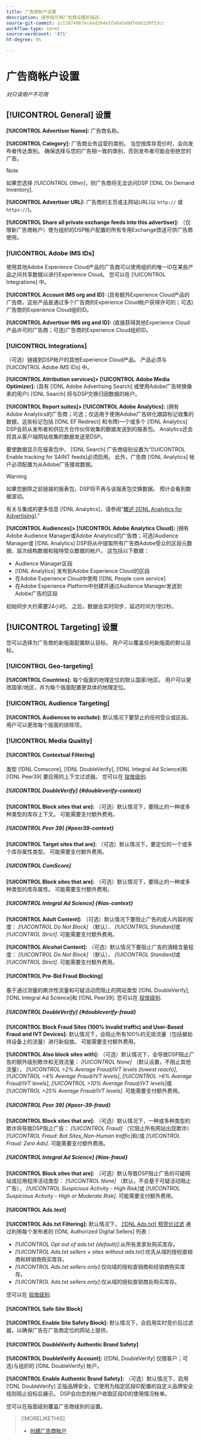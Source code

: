 ```yaml
---
title: 广告商帐户设置
description: 请参阅可用广告商设置的描述。
source-git-commit: 1c13874967ec4ad264e5fa6a5e0dfeb6120f53cc
workflow-type: tm+mt
source-wordcount: '871'
ht-degree: 0%

---
```


# 广告商帐户设置

*对只读用户不可用*

## [!UICONTROL General] 设置

**[!UICONTROL Advertiser Name]:** 广告商名称。

**[!UICONTROL Category]:** 广告商业务运营的类别。 当您按库存竞价时，会向发布者传达类别。 确保选择与您的广告相一致的类别，否则发布者可能会拒绝您的广告。

>[!NOTE]
>
>如果您选择 *[!UICONTROL Other]*，则广告商将无法访问DSP [!DNL On Demand Inventory].

**[!UICONTROL Advertiser URL]:** 广告商的主页或主网站URL(以 `http://` 或 `https://`)。

**[!UICONTROL Share all private exchange feeds into this advertiser]:** （仅限新广告商帐户）使为组织的DSP帐户配置的所有专用Exchange馈送可供广告商使用。

### [!UICONTROL Adobe IMS IDs]

使用其他Adobe Experience Cloud产品的广告商可以使用组织的唯一ID在某些产品之间共享数据以进行Experience Cloud。 您可以在 [!UICONTROL Integrations] 中。

**[!UICONTROL Account IMS org and ID]:** (具有额外Experience Cloud产品的广告商，这些产品是通过多个广告商的Experience Cloud帐户获得许可的；可选)广告商的Experience Cloud组织ID。

**[!UICONTROL Advertiser IMS org and ID]:** (直接获得其他Experience Cloud产品许可的广告商；可选)广告商的Experience Cloud组织ID。

### [!UICONTROL Integrations]

（可选）链接到DSP帐户的其他Experience Cloud产品。 产品必须与 [!UICONTROL Adobe IMS IDs] 中。

**[!UICONTROL Attribution services]> [!UICONTROL Adobe Media Optimizer]:** (具有 [!DNL Adobe Advertising Search] 或使用Adobe广告转换像素的用户) [!DNL Search] 将与DSP交换归因数据的帐户。

**[!UICONTROL Report suites]> [!UICONTROL Adobe Analytics]:** (拥有Adobe Analytics的广告商；可选；仅适用于使用Adobe广告转化跟踪标记收集的数据，这些标记包括 [!DNL EF Redirect] 和令牌)一个或多个 [!DNL Analytics] DSP会将从发布者和供应方合作伙伴收集的数据发送到的报表包。 Analytics还会将其从客户端网站收集的数据发送至DSP。

要使数据显示在报表包中， [!DNL Search] 广告商级别设置为“[!UICONTROL Enable tracking for SAINT feeds]必须启用。 此外，广告商 [!DNL Analytics] 帐户必须配置为从Adobe广告接收数据。

>[!WARNING]
>
>如果您删除之前链接的报表包，DSP将不再与该报表包交换数据。 预计会看到数据波动。

有关与集成的更多信息 [!DNL Analytics]，请参阅“[概述 [!DNL Analytics for Advertising]](/help/integrations/analytics/overview.md).&quot;

**[!UICONTROL Audiences]> [!UICONTROL Adobe Analytics Cloud]:** (拥有Adobe Audience Manager或Adobe Analytics的广告商；可选)Audience Manager或 [!DNL Analytics] DSP将从中提取所有广告商Adobe受众的区段元数据、层次结构数据和独特受众数据的帐户。 这包括以下数据：

* Audience Manager区段
* [!DNL Analytics] 发布到Adobe Experience Cloud的区段
* 在Adobe Experience Cloud中使用 [!DNL People core service]
* 在Adobe Experience Platform中创建并通过Audience Manager发送到Adobe广告的区段

初始同步大约需要24小时。 之后，数据会实时同步，延迟时间为1到2秒。
<!-- I don't think this is true anymore:
Segment membership data is sent to Adobe Advertising only after one of the following:

* The segment is targeted in an Adobe Advertising placement or audience library
* The segment is added to the Adobe Advertising batch and real-time destinations within the Audience Manager user interface
-->

## [!UICONTROL Targeting] 设置

您可以选择为广告商的新版面配置默认目标。 用户可以覆盖任何新版面的默认目标。

### [!UICONTROL Geo-targeting]

**[!UICONTROL Countries]:** 每个版面的地理定位的默认国家/地区。 用户可以更改国家/地区，并为每个版面配置更具体的地理定位。

### [!UICONTROL Audience Targeting]

**[!UICONTROL Audiences to exclude]:** 默认情况下要禁止的任何受众或区段。 用户可以更改每个版面的排除项。

### [!UICONTROL Media Quality]

#### [!UICONTROL Contextual Filtering]

类型 [!DNL Comscore], [!DNL DoubleVerify], [!DNL Integral Ad Science]和 [!DNL Peer39] 要应用的上下文过滤器。 您可以在 [投放级别](/help/dsp/campaign-management/placements/placement-settings.md).

##### [!UICONTROL DoubleVerify] {#doubleverify-context}

**[!UICONTROL Block sites that are]:** （可选）默认情况下，要阻止的一种或多种类型的库存上下文。 可能需要支付额外费用。

##### [!UICONTROL Peer 39] {#peer39-context}

**[!UICONTROL Target sites that are]:** （可选）默认情况下，要定位的一个或多个库存属性类型。 可能需要支付额外费用。

##### [!UICONTROL ComScore]

**[!UICONTROL Block sites that are]:** （可选）默认情况下，要阻止的一种或多种类型的库存属性。 可能需要支付额外费用。

##### [!UICONTROL Integral Ad Science] {#ias-context}

**[!UICONTROL Adult Content]:** （可选）默认情况下要阻止广告的成人内容的程度： *[!UICONTROL Do Not Block]* （默认）、 *[!UICONTROL Standard]*&#x200B;或 *[!UICONTROL Strict]*. 可能需要支付额外费用。

**[!UICONTROL Alcohol Content]:** （可选）默认情况下要阻止广告的酒精含量程度： *[!UICONTROL Do Not Block]* （默认）、 *[!UICONTROL Standard]*&#x200B;或 *[!UICONTROL Strict]*. 可能需要支付额外费用。

#### [!UICONTROL Pre-Bid Fraud Blocking]

基于通过测量的欺诈性流量和可疑活动而阻止的网站类型 [!DNL DoubleVerify], [!DNL Integral Ad Science]和 [!DNL Peer39]. 您可以在 [投放级别](/help/dsp/campaign-management/placements/placement-settings.md).

##### [!UICONTROL DoubleVerify] {#doubleverify-fraud}

**[!UICONTROL Block Fraud Sites (100% Invalid traffic) and User-Based Fraud and IVT Devices]:** 默认情况下，会阻止所有100%的无效流量（包括被劫持设备上的流量）进行新投放。 可能需要支付额外费用。

**[!UICONTROL Also block sites with]:** （可选）默认情况下，会导致DSP阻止广告的额外级别欺诈和无效流量：  *[!UICONTROL None]* （默认设置，不阻止其他流量）， *[!UICONTROL >2% Average Fraud/IVT levels (lowest reach)]*, *[!UICONTROL >4% Average Fraud/IVT levels]*, *[!UICONTROL >6% Average Fraud/IVT levels]*, *[!UICONTROL >10% Average Fraud/IVT levels]*&#x200B;或 *[!UICONTROL >25% Average Fraud/IVT levels]*. 可能需要支付额外费用。

##### [!UICONTROL Peer 39] {#peer-39-fraud}

**[!UICONTROL Block sites that are]:** （可选）默认情况下，一种或多种类型的欺诈将导致DSP阻止广告： *[!UICONTROL Fraud]* （它阻止所有网站出现欺诈） *[!UICONTROL Fraud: Bot Sites_Non-Human traffic]*&#x200B;和/或 *[!UICONTROL Fraud: Zero Ads]*. 可能需要支付额外费用。

##### [!UICONTROL Integral Ad Science] {#ias-fraud}

**[!UICONTROL Block sites that are]:** （可选）默认导致DSP阻止广告的可疑网站或应用程序活动类型： *[!UICONTROL None]* （默认，不会基于可疑活动阻止广告）， *[!UICONTROL Suspicious Activity - High Risk]*&#x200B;或 *[!UICONTROL Suspicious Activity - High or Moderate Risk]*. 可能需要支付额外费用。

#### [!UICONTROL Ads.text]

**[!UICONTROL Ads.txt Filtering]:** 默认情况下， [[!DNL Ads.txt] 预竞价过滤](https://iabtechlab.com/ads-txt-about/) 通过利用每个发布者的 [!DNL Authorized Digital Sellers] 列表：
* *[!UICONTROL Opt out of ads.txt (default)]*:从所有卖家处购买库存。
* *[!UICONTROL Ads.txt sellers + sites without ads.txt]*:优先从域的授权直销商和转销商购买库存。
* *[!UICONTROL Ads.txt sellers only]*:仅向域的授权直销商和经销商购买库存。
* *[!UICONTROL Ads.txt sellers only]*:仅从域的授权直销商处购买库存。

您可以在 [投放级别](/help/dsp/campaign-management/placements/placement-settings.md).

#### [!UICONTROL Safe Site Block]

**[!UICONTROL Enable Site Safety Block]:** 默认情况下，会启用实时竞价后过滤器，以确保广告在广告商定位的网站上提供。 <!-- Can remove this: Users can enable or disable the feature for each placement. I don't see this option, but I should probably verify. If this can't be edited at placement level, then remove "By default." If it can, say that you can override at placement level. -->

#### [!UICONTROL DoubleVerify Authentic Brand Safety]

**[!UICONTROL DoubleVerify Account]:** ([!DNL DoubleVerify] 仅限客户；可选)与组织的 [!DNL DoubleVerify] 帐户。

**[!UICONTROL Enable Authentic Brand Safety]:** （可选）默认情况下，启用 [!DNL DoubleVerify] 正版品牌安全，它使用为指定区段ID配置的自定义品牌安全规则阻止投标后展示。 DSP会向您的帐户收取区段ID的使用情况帐单。

您可以在版面级别覆盖广告商级别的设置。

>[!MORELIKETHIS]
>
>* [创建广告商帐户](/help/dsp/admin/advertiser-create.md)


<!-- >* [View the Advertiser List for the Account](/help/dsp/admin/advertiser-view.md) -->
